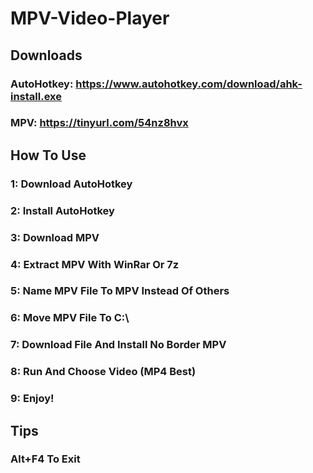 # MPV-Video-Player

## Downloads
###   AutoHotkey: https://www.autohotkey.com/download/ahk-install.exe
###   MPV: https://tinyurl.com/54nz8hvx

## How To Use
###   1: Download AutoHotkey
###   2: Install AutoHotkey
###   3: Download MPV
###   4: Extract MPV With WinRar Or 7z
###   5: Name MPV File To MPV Instead Of Others
###   6: Move MPV File To C:\
###   7: Download File And Install No Border MPV
###   8: Run And Choose Video (MP4 Best)
###   9: Enjoy!

## Tips
### Alt+F4 To Exit
